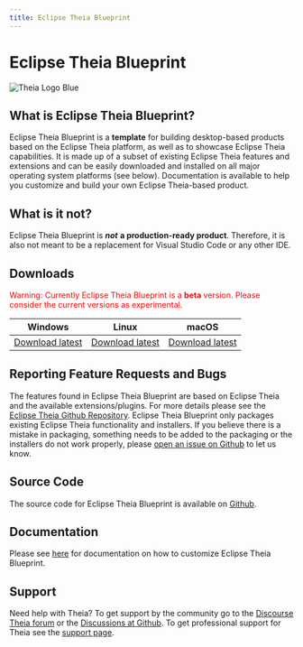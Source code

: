 ```yaml
---
title: Eclipse Theia Blueprint
---
```


# Eclipse Theia Blueprint

<img src="/theia-logo-blueprint.png" alt="Theia Logo Blue" style="max-width: 525px">

## What is Eclipse Theia Blueprint?

Eclipse Theia Blueprint is a **template** for building desktop-based products based on the Eclipse Theia platform, as well as to showcase Eclipse Theia capabilities. It is made up of a  subset of existing Eclipse Theia features and extensions and can be easily downloaded and installed on all major operating system platforms (see below). Documentation is available to help you customize and build your own Eclipse Theia-based product.

## What is it not?

Eclipse Theia Blueprint is ***not*** **a production-ready product**. Therefore, it is also not meant to be a replacement for Visual Studio Code or any other IDE.

## Downloads

<span style="color:red">Warning: Currently Eclipse Theia Blueprint is a **beta** version. Please consider the current versions as experimental. </span>

<table cellspacing="25">
  <thead>
    <tr>
      <th>Windows</th>
      <th>Linux</th>
      <th>macOS</th>
    </tr>
  </thead>
  <tbody>
    <tr>
      <td><a href="https://www.eclipse.org/downloads/download.php?file=/theia/latest/windows/TheiaBlueprint.exe&r=1" download>Download latest</a></td>
      <td><a href="https://www.eclipse.org/downloads/download.php?file=/theia/latest/linux/TheiaBlueprint.AppImage&r=1" download>Download latest</a></td>
      <td><a href="https://www.eclipse.org/downloads/download.php?file=/theia/latest/macos/TheiaBlueprint.dmg&r=1" download>Download latest</a></td>
    </tr>
  </tbody>
</table>

## Reporting Feature Requests and Bugs

The features found in Eclipse Theia Blueprint are based on Eclipse Theia and the available extensions/plugins. For more details please see the [Eclipse Theia Github Repository](https://github.com/eclipse-theia/theia).
Eclipse Theia Blueprint only packages existing Eclipse Theia functionality and installers. If you believe there is a mistake in packaging, something needs to be added to the packaging or the installers do not work properly, please [open an issue on Github](https://github.com/eclipse-theia/theia-blueprint/issues/new/choose) to let us know.

## Source Code

The source code for Eclipse Theia Blueprint is available on [Github](https://github.com/eclipse-theia/theia-blueprint).

## Documentation

Please see [here](/docs/blueprint_documentation) for documentation on how to customize Eclipse Theia Blueprint.

## Support

Need help with Theia? To get support by the community go to the [Discourse Theia forum](https://community.theia-ide.org/) or the [Discussions at Github](https://github.com/eclipse-theia/theia/discussions). To get professional support for Theia see the [support page](/support/). 
